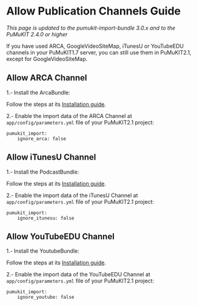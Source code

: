 # Allow Publication Channels Guide

*This page is updated to the pumukit-import-bundle 3.0.x and to the PuMuKIT 2.4.0 or higher*

If you have used ARCA, GoogleVideoSiteMap, iTunesU or YouTubeEDU channels in your PuMuKIT1.7 server, you can still use them in PuMuKIT2.1, except for GoogleVideoSiteMap.

## Allow ARCA Channel

1.- Install the ArcaBundle:

Follow the steps at its [Installation guide](https://github.com/pumukit/pumukit/blob/2.1.x/src/Pumukit/ArcaBundle/Resources/doc/InstallationGuide.md).

2.- Enable the import data of the ARCA Channel at `app/config/parameters.yml` file of your PuMuKIT2.1 project:

```
pumukit_import:
    ignore_arca: false
```

## Allow iTunesU Channel

1.- Install the PodcastBundle:

Follow the steps at its [Installation guide](https://github.com/pumukit/pumukit/blob/2.1.x/src/Pumukit/PodcastBundle/Resources/doc/InstallationGuide.md).

2.- Enable the import data of the iTunesU Channel at `app/config/parameters.yml` file of your PuMuKIT2.1 project:

```
pumukit_import:
    ignore_itunesu: false
```

## Allow YouTubeEDU Channel

1.- Install the YoutubeBundle:

Follow the steps at its [Installation guide](https://github.com/teltek/PuMuKIT2-youtube-bundle/blob/1.0.x/README.md).

2.- Enable the import data of the YouTubeEDU Channel at `app/config/parameters.yml` file of your PuMuKIT2.1 project:

```
pumukit_import:
    ignore_youtube: false
```